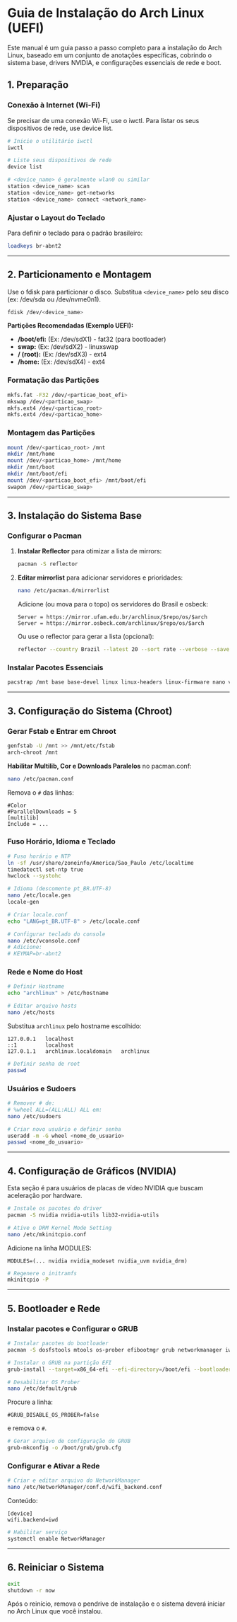 # **Guia de Instalação do Arch Linux (UEFI)**

Este manual é um guia passo a passo completo para a instalação do Arch Linux, baseado em um conjunto de anotações específicas, cobrindo o sistema base, drivers NVIDIA, e configurações essenciais de rede e boot.

## **1. Preparação**

### **Conexão à Internet (Wi-Fi)**

Se precisar de uma conexão Wi-Fi, use o iwctl. Para listar os seus dispositivos de rede, use device list.

```bash
# Inicie o utilitário iwctl
iwctl

# Liste seus dispositivos de rede
device list

# <device_name> é geralmente wlan0 ou similar
station <device_name> scan
station <device_name> get-networks
station <device_name> connect <network_name>
````

### **Ajustar o Layout do Teclado**

Para definir o teclado para o padrão brasileiro:

```bash
loadkeys br-abnt2
```

---

## **2. Particionamento e Montagem**

Use o fdisk para particionar o disco. Substitua `<device_name>` pelo seu disco (ex: /dev/sda ou /dev/nvme0n1).

```bash
fdisk /dev/<device_name>
```

**Partições Recomendadas (Exemplo UEFI):**

* **/boot/efi:** (Ex: /dev/sdX1) - fat32 (para bootloader)
* **swap:** (Ex: /dev/sdX2) - linuxswap
* **/ (root):** (Ex: /dev/sdX3) - ext4
* **/home:** (Ex: /dev/sdX4) - ext4

### **Formatação das Partições**

```bash
mkfs.fat -F32 /dev/<particao_boot_efi>
mkswap /dev/<particao_swap>
mkfs.ext4 /dev/<particao_root>
mkfs.ext4 /dev/<particao_home>
```

### **Montagem das Partições**

```bash
mount /dev/<particao_root> /mnt
mkdir /mnt/home
mount /dev/<particao_home> /mnt/home
mkdir /mnt/boot
mkdir /mnt/boot/efi
mount /dev/<particao_boot_efi> /mnt/boot/efi
swapon /dev/<particao_swap>
```

---

## **3. Instalação do Sistema Base**

### **Configurar o Pacman**

1. **Instalar Reflector** para otimizar a lista de mirrors:

   ```bash
   pacman -S reflector
   ```

2. **Editar mirrorlist** para adicionar servidores e prioridades:

   ```bash
   nano /etc/pacman.d/mirrorlist
   ```

   Adicione (ou mova para o topo) os servidores do Brasil e osbeck:

   ```
   Server = https://mirror.ufam.edu.br/archlinux/$repo/os/$arch
   Server = https://mirror.osbeck.com/archlinux/$repo/os/$arch
   ```

   Ou use o reflector para gerar a lista (opcional):

   ```bash
   reflector --country Brazil --latest 20 --sort rate --verbose --save /etc/pacman.d/mirrorlist
   ```



### **Instalar Pacotes Essenciais**

```bash
pacstrap /mnt base base-devel linux linux-headers linux-firmware nano vim
```

---

## **3. Configuração do Sistema (Chroot)**

### **Gerar Fstab e Entrar em Chroot**

```bash
genfstab -U /mnt >> /mnt/etc/fstab
arch-chroot /mnt
```
**Habilitar Multilib, Cor e Downloads Paralelos** no pacman.conf:

   ```bash
   nano /etc/pacman.conf
   ```

   Remova o `#` das linhas:

   ```
   #Color
   #ParallelDownloads = 5
   [multilib]
   Include = ...
   ```

### **Fuso Horário, Idioma e Teclado**

```bash
# Fuso horário e NTP
ln -sf /usr/share/zoneinfo/America/Sao_Paulo /etc/localtime
timedatectl set-ntp true
hwclock --systohc
```

```bash
# Idioma (descomente pt_BR.UTF-8)
nano /etc/locale.gen
locale-gen
```

```bash
# Criar locale.conf
echo "LANG=pt_BR.UTF-8" > /etc/locale.conf
```

```bash
# Configurar teclado do console
nano /etc/vconsole.conf
# Adicione:
# KEYMAP=br-abnt2
```

### **Rede e Nome do Host**

```bash
# Definir Hostname
echo "archlinux" > /etc/hostname
```

```bash
# Editar arquivo hosts
nano /etc/hosts
```

Substitua `archlinux` pelo hostname escolhido:

```
127.0.0.1   localhost
::1         localhost
127.0.1.1   archlinux.localdomain   archlinux
```
```bash
# Definir senha de root
passwd
```

### **Usuários e Sudoers**

```bash
# Remover # de:
# %wheel ALL=(ALL:ALL) ALL em:
nano /etc/sudoers
```

```bash
# Criar novo usuário e definir senha
useradd -m -G wheel <nome_do_usuario>
passwd <nome_do_usuario>
```


---

## **4. Configuração de Gráficos (NVIDIA)**

Esta seção é para usuários de placas de vídeo NVIDIA que buscam aceleração por hardware.

```bash
# Instale os pacotes do driver
pacman -S nvidia nvidia-utils lib32-nvidia-utils
```

```bash
# Ative o DRM Kernel Mode Setting
nano /etc/mkinitcpio.conf
```

Adicione na linha MODULES:

```
MODULES=(... nvidia nvidia_modeset nvidia_uvm nvidia_drm)
```

```bash
# Regenere o initramfs
mkinitcpio -P
```

---

## **5. Bootloader e Rede**

### **Instalar pacotes e Configurar o GRUB**

```bash
# Instalar pacotes do bootloader
pacman -S dosfstools mtools os-prober efibootmgr grub networkmanager iwd amd-ucode
```


```bash
# Instalar o GRUB na partição EFI
grub-install --target=x86_64-efi --efi-directory=/boot/efi --bootloader-id=archlinux --recheck
```

```bash
# Desabilitar OS Prober
nano /etc/default/grub
```

Procure a linha:

```
#GRUB_DISABLE_OS_PROBER=false
```

e remova o `#`.

```bash
# Gerar arquivo de configuração do GRUB
grub-mkconfig -o /boot/grub/grub.cfg
```

### **Configurar e Ativar a Rede**

```bash
# Criar e editar arquivo do NetworkManager
nano /etc/NetworkManager/conf.d/wifi_backend.conf
```

Conteúdo:

```
[device]
wifi.backend=iwd
```

```bash
# Habilitar serviço
systemctl enable NetworkManager
```

---

## **6. Reiniciar o Sistema**

```bash
exit
shutdown -r now
```

Após o reinício, remova o pendrive de instalação e o sistema deverá iniciar no Arch Linux que você instalou.

```
```
